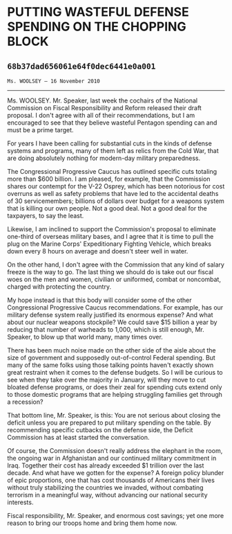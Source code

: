 # PUTTING WASTEFUL DEFENSE SPENDING ON THE CHOPPING BLOCK
## `68b37dad656061e64f0dec6441e0a001`
`Ms. WOOLSEY — 16 November 2010`

---


Ms. WOOLSEY. Mr. Speaker, last week the cochairs of the National 
Commission on Fiscal Responsibility and Reform released their draft 
proposal. I don't agree with all of their recommendations, but I am 
encouraged to see that they believe wasteful Pentagon spending can and 
must be a prime target.

For years I have been calling for substantial cuts in the kinds of 
defense systems and programs, many of them left as relics from the Cold 
War, that are doing absolutely nothing for modern-day military 
preparedness.

The Congressional Progressive Caucus has outlined specific cuts 
totaling more than $600 billion. I am pleased, for example, that the 
Commission shares our contempt for the V-22 Osprey, which has been 
notorious for cost overruns as well as safety problems that have led to 
the accidental deaths of 30 servicemembers; billions of dollars over 
budget for a weapons system that is killing our own people. Not a good 
deal. Not a good deal for the taxpayers, to say the least.

Likewise, I am inclined to support the Commission's proposal to 
eliminate one-third of overseas military bases, and I agree that it is 
time to pull the plug on the Marine Corps' Expeditionary Fighting 
Vehicle, which breaks down every 8 hours on average and doesn't steer 
well in water.

On the other hand, I don't agree with the Commission that any kind of 
salary freeze is the way to go. The last thing we should do is take out 
our fiscal woes on the men and women, civilian or uniformed, combat or 
noncombat, charged with protecting the country.

My hope instead is that this body will consider some of the other 
Congressional Progressive Caucus recommendations. For example, has our 
military defense system really justified its enormous expense? And what 
about our nuclear weapons stockpile? We could save $15 billion a year 
by reducing that number of warheads to 1,000, which is still enough, 
Mr. Speaker, to blow up that world many, many times over.

There has been much noise made on the other side of the aisle about 
the size of government and supposedly out-of-control Federal spending. 
But many of the same folks using those talking points haven't exactly 
shown great restraint when it comes to the defense budgets. So I will 
be curious to see when they take over the majority in January, will 
they move to cut bloated defense programs, or does their zeal for 
spending cuts extend only to those domestic programs that are helping 
struggling families get through a recession?

That bottom line, Mr. Speaker, is this: You are not serious about 
closing the deficit unless you are prepared to put military spending on 
the table. By recommending specific cutbacks on the defense side, the 
Deficit Commission has at least started the conversation.

Of course, the Commission doesn't really address the elephant in the 
room, the ongoing war in Afghanistan and our continued military 
commitment in Iraq. Together their cost has already exceeded $1 
trillion over the last decade. And what have we gotten for the expense? 
A foreign policy blunder of epic proportions, one that has cost 
thousands of Americans their lives without truly stabilizing the 
countries we invaded, without combating terrorism in a meaningful way, 
without advancing our national security interests.

Fiscal responsibility, Mr. Speaker, and enormous cost savings; yet 
one more reason to bring our troops home and bring them home now.
